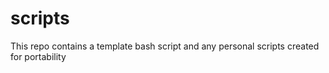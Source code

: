 # scripts
This repo contains a template bash script and any personal scripts created for portability
